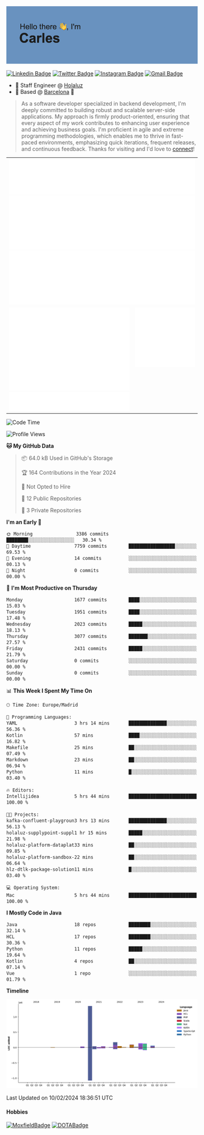 <img src="header.png" alt="header">

[![Linkedin Badge](https://img.shields.io/badge/-cdespona-blue?style=flat&logo=Linkedin&logoColor=white&link=https://www.linkedin.com/in/carles-david-espona-casas-56219b11/)](https://www.linkedin.com/in/carles-david-espona-casas-56219b11/)
[![Twitter Badge](https://img.shields.io/badge/-@__cdespona-1ca0f1?style=flat&labelColor=1ca0f1&logo=twitter&logoColor=white&link=https://twitter.com/CDEspona)](https://twitter.com/CDEspona)
[![Instagram Badge](https://img.shields.io/badge/-@__cdespona-purple?style=flat&logo=instagram&logoColor=white&link=https://www.instagram.com/cdespona/)](https://www.instagram.com/cdespona/)
[![Gmail Badge](https://img.shields.io/badge/-cdespona-c14438?style=flat&logo=Gmail&logoColor=white&link=mailto:cdespona@gmail.com)](mailto:cdespona@gmail.com)

* 🔭 Staff Engineer @ [Holaluz](https://holaluz.com)
* 🏡 Based @ [Barcelona](https://www.google.es/maps/place/Barcelona) 💜

> As a software developer specialized in backend development, I'm deeply committed to building robust and scalable server-side applications. My approach is firmly product-oriented, ensuring that every aspect of my work contributes to enhancing user experience and achieving business goals. I'm proficient in agile and extreme programming methodologies, which enables me to thrive in fast-paced environments, emphasizing quick iterations, frequent releases, and continuous feedback. Thanks for visiting and I'd love to [connect](https://www.linkedin.com/in/carles-david-espona-casas-56219b11/)!

<table style="border-collapse: collapse; border: none;"> 
  <tbody>
  <tr style="border: none;">
    <td colspan="2" style="border: none; vertical-align: top;">
      <img src="summary.svg" alt="summary">
      <img src="activity-community.svg" alt="act-comm">
      <img src="repositories.svg" alt="repo">
    </td>
  </tr>
  <tr>
    <td style="border: none; vertical-align: top;">
      <img src="metrics.plugin.isocalendar.fullyear.svg" alt="calendar">
      <img src="topics.svg" alt="topics">
    </td>
    <td style="border: none; vertical-align: top;">
      <img src="achievements.svg" alt="achievements">
    </td>
  </tr>
  </tbody>
</table>

<!--START_SECTION:waka-->
![Code Time](http://img.shields.io/badge/Code%20Time-23%20hrs%2037%20mins-blue)

![Profile Views](http://img.shields.io/badge/Profile%20Views-0-blue)

**🐱 My GitHub Data** 

> 📦 64.0 kB Used in GitHub's Storage 
 > 
> 🏆 164 Contributions in the Year 2024
 > 
> 🚫 Not Opted to Hire
 > 
> 📜 12 Public Repositories 
 > 
> 🔑 3 Private Repositories 
 > 
**I'm an Early 🐤** 

```text
🌞 Morning                3386 commits        ████████░░░░░░░░░░░░░░░░░   30.34 % 
🌆 Daytime                7759 commits        █████████████████░░░░░░░░   69.53 % 
🌃 Evening                14 commits          ░░░░░░░░░░░░░░░░░░░░░░░░░   00.13 % 
🌙 Night                  0 commits           ░░░░░░░░░░░░░░░░░░░░░░░░░   00.00 % 
```
📅 **I'm Most Productive on Thursday** 

```text
Monday                   1677 commits        ████░░░░░░░░░░░░░░░░░░░░░   15.03 % 
Tuesday                  1951 commits        ████░░░░░░░░░░░░░░░░░░░░░   17.48 % 
Wednesday                2023 commits        █████░░░░░░░░░░░░░░░░░░░░   18.13 % 
Thursday                 3077 commits        ███████░░░░░░░░░░░░░░░░░░   27.57 % 
Friday                   2431 commits        █████░░░░░░░░░░░░░░░░░░░░   21.79 % 
Saturday                 0 commits           ░░░░░░░░░░░░░░░░░░░░░░░░░   00.00 % 
Sunday                   0 commits           ░░░░░░░░░░░░░░░░░░░░░░░░░   00.00 % 
```


📊 **This Week I Spent My Time On** 

```text
🕑︎ Time Zone: Europe/Madrid

💬 Programming Languages: 
YAML                     3 hrs 14 mins       ██████████████░░░░░░░░░░░   56.36 % 
Kotlin                   57 mins             ████░░░░░░░░░░░░░░░░░░░░░   16.82 % 
Makefile                 25 mins             ██░░░░░░░░░░░░░░░░░░░░░░░   07.49 % 
Markdown                 23 mins             ██░░░░░░░░░░░░░░░░░░░░░░░   06.94 % 
Python                   11 mins             █░░░░░░░░░░░░░░░░░░░░░░░░   03.40 % 

🔥 Editors: 
Intellijidea             5 hrs 44 mins       █████████████████████████   100.00 % 

🐱‍💻 Projects: 
kafka-confluent-playgroun3 hrs 13 mins       ██████████████░░░░░░░░░░░   56.13 % 
holaluz-supplypoint-suppl1 hr 15 mins        █████░░░░░░░░░░░░░░░░░░░░   21.98 % 
holaluz-platform-dataplat33 mins             ██░░░░░░░░░░░░░░░░░░░░░░░   09.85 % 
holaluz-platform-sandbox-22 mins             ██░░░░░░░░░░░░░░░░░░░░░░░   06.64 % 
hlz-dtlk-package-solution11 mins             █░░░░░░░░░░░░░░░░░░░░░░░░   03.40 % 

💻 Operating System: 
Mac                      5 hrs 44 mins       █████████████████████████   100.00 % 
```

**I Mostly Code in Java** 

```text
Java                     18 repos            ████████░░░░░░░░░░░░░░░░░   32.14 % 
HCL                      17 repos            ████████░░░░░░░░░░░░░░░░░   30.36 % 
Python                   11 repos            █████░░░░░░░░░░░░░░░░░░░░   19.64 % 
Kotlin                   4 repos             ██░░░░░░░░░░░░░░░░░░░░░░░   07.14 % 
Vue                      1 repo              ░░░░░░░░░░░░░░░░░░░░░░░░░   01.79 % 
```



**Timeline**

![Lines of Code chart](https://raw.githubusercontent.com/cdespona/cdespona/main/assets/bar_graph.png)


 Last Updated on 10/02/2024 18:36:51 UTC
<!--END_SECTION:waka-->

#### Hobbies
[![MoxfieldBadge](https://img.shields.io/badge/MTG%20Commander-Cdespona-8A2BE2)](https://www.moxfield.com/users/Cdespona)
[![DOTABadge](https://img.shields.io/badge/DOTA2-GRV-red)](https://es.dotabuff.com/players/63807915)
